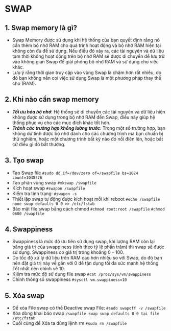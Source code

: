 # SWAP

## 1. Swap memory là gì?

- Swap Memory được sử dụng khi hệ thống của bạn quyết định rằng nó cần thêm bộ nhớ RAM cho quá trình hoạt động và bộ nhớ RAM hiện tại không còn đủ để sử dụng. Nếu điều đó xảy ra, các tài nguyên và dữ liệu tạm thời không hoạt động trên bộ nhớ RAM sẽ được di chuyển để lưu trữ vào không gian Swap để giải phóng bộ nhớ RAM và sử dụng cho việc khác.
- Lưu ý rằng thời gian truy cập vào vùng Swap là chậm hơn rất nhiều, do đó bạn không nên coi việc sử dụng Swap là một phương pháp thay thế cho (RAM).

## 2. Khi nào cần swap memory

- ***Tối ưu hóa bộ nhớ***: Hệ thống sẽ di chuyển các tài nguyên và dữ liệu hiện không được sử dụng trong bộ nhớ RAM đến Swap, điều này giúp hệ thống phục vụ cho các mục đích khác tốt hơn.
- ***Tránh các trường hợp không lường trước***: Trong một số trường hợp, bạn không dự tính được bộ nhớ dành cho các chương trình mà bạn chuẩn bị thử nghiệm, hoặc một chương trình bất kỳ nào đó nổi điên lên, hoặc bất cứ điều gì đó bất thường.

## 3. Tạo swap

- Tạo Swap file
    `#sudo dd if=/dev/zero of=/swapfile bs=1024 count=1048576`
- Tạo phân vùng swap
    `#mkswap /swapfile`
- Kích hoạt swap
    `#swapon /swapfile`
- Kiểm tra tình trạng:
    `#swapon -s`
- Thiết lập swap tự động được kích hoạt mỗi khi reboot
    `#echo /swapfile none swap defaults 0 0 >> /etc/fstab`
- Bảo mật file swap bằng cách chmod
    `#chmod root:root /swapfile`
    `#chmod 0600 /swapfile`

## 4. Swappiness

- Swappiness là mức độ ưu tiên sử dụng swap, khi lượng RAM còn lại bằng giá trị của swappiness (tính theo tỷ lệ phần trăm) thì swap sẽ được sử dụng. Swappiness có giá trị trong khoảng 0 – 100.
- Do  tốc độ xử lý dữ liệu trên RAM cao hơn nhiều so với Swap, do đó bạn nên đặt giá trị này về gần với 0 để tận dụng tối đa sức mạnh hệ thống. Tốt nhất nên chỉnh về 10.
- Kiểm tra mức độ sử dụng file swap
    `#cat /proc/sys/vm/swappiness`
- Chỉnh thông số swappiness
    `#sysctl vm.swappiness=10`

## 5. Xóa swap

- Để xóa File swap có thể Deactive swap File:
    `#sudo swapoff -v /swapfile`
- Xóa dòng khai báo swap
    `/swapfile swap swap defaults 0 0 tại file /etc/fstab`
- Cuối cùng để Xóa ta dùng lệnh rm
    `#sudo rm /swapfile`



